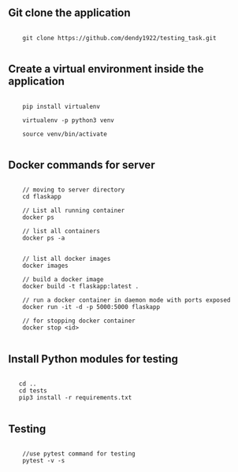 ## Git clone the application

```

    git clone https://github.com/dendy1922/testing_task.git
    
```
## Create a virtual environment inside the application 

```

    pip install virtualenv
    
    virtualenv -p python3 venv  

    source venv/bin/activate
    

```

## Docker commands for server

```

    // moving to server directory
    cd flaskapp

    // List all running container
    docker ps

    // list all containers
    docker ps -a


    // list all docker images
    docker images

    // build a docker image
    docker build -t flaskapp:latest . 

    // run a docker container in daemon mode with ports exposed
    docker run -it -d -p 5000:5000 flaskapp

    // for stopping docker container
    docker stop <id>


```
## Install Python modules for testing 
```

   cd ..
   cd tests
   pip3 install -r requirements.txt 
    
```
## Testing  

```    

    //use pytest command for testing 
    pytest -v -s 

```
